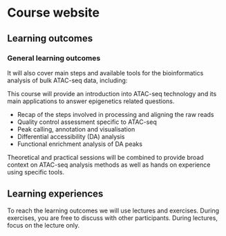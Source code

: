 # Course website

## Learning outcomes

### General learning outcomes

It will also cover main steps and available tools for the bioinformatics analysis of bulk ATAC-seq data, including:

This course will provide an introduction into ATAC-seq technology and its main applications to answer epigenetics related questions.

 * Recap of the steps involved in processing and aligning the raw reads
 * Quality control assessment specific to ATAC-seq
 * Peak calling, annotation and visualisation
 * Differential accessibility (DA) analysis
 * Functional enrichment analysis of DA peaks

Theoretical and practical sessions will be combined to provide broad context on ATAC-seq analysis methods as well as hands on experience using specific tools.



## Learning experiences

To reach the learning outcomes we will use lectures and exercises. During exercises, you are free to discuss with other participants. During lectures, focus on the lecture only.
